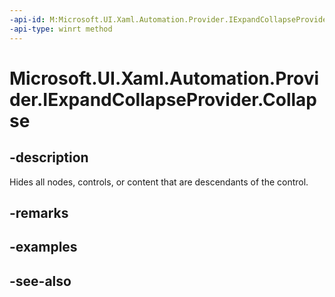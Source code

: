 ```yaml
---
-api-id: M:Microsoft.UI.Xaml.Automation.Provider.IExpandCollapseProvider.Collapse
-api-type: winrt method
---
```


<!-- Method syntax
public void Collapse()
-->

# Microsoft.UI.Xaml.Automation.Provider.IExpandCollapseProvider.Collapse

## -description
Hides all nodes, controls, or content that are descendants of the control.

## -remarks

## -examples

## -see-also
